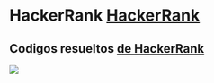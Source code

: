 #   HackerRank [HackerRank](https://www.hackerrank.com/products/main/ "HackerRank Home Page")
##  Codigos resueltos [de HackerRank](https://github.com/Ccanas-h/EntrenamientoHackerRankDataStructures "Preguntas resueltas")

> 

![](https://candidatesupport.hackerrank.com/hc/article_attachments/1500013934961/Task_Description.JPG)
